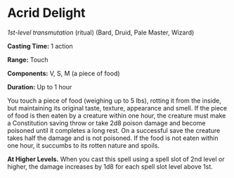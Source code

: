 # Acrid Delight
*1st-level transmutation* (ritual) (Bard, Druid, Pale Master, Wizard)

**Casting Time:** 1 action

**Range:** Touch

**Components:** V, S, M (a piece of food)

**Duration:** Up to 1 hour

You touch a piece of food (weighing up to 5 lbs), rotting it from the inside, but maintaining its original taste, texture, appearance and smell. If the piece of food is then eaten by a creature within one hour, the creature must make a Constitution saving throw or take 2d8 poison damage and become poisoned until it completes a long rest. On a successful save the creature takes half the damage and is not poisoned. If the food is not eaten within one hour, it succumbs to its rotten nature and spoils.

**At Higher Levels.** When you cast this spell using a spell slot of 2nd level or higher, the damage increases by 1d8 for each spell slot level above 1st.
